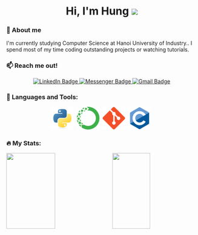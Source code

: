 <h1 align="center">
  Hi, I'm Hung
  <img src="https://media.giphy.com/media/hvRJCLFzcasrR4ia7z/giphy.gif" width="30px"/>
</h1>

### 🐳 About me
I'm currently studying Computer Science at Hanoi University of Industry.. I spend most of my time coding outstanding projects or watching tutorials.

### :mailbox: Reach me out!
<div id="badges" align="center">
  <a href="https://www.linkedin.com/in/hung-manh">
    <img src="https://img.shields.io/badge/LinkedIn-blue?style=for-the-badge&logo=linkedin&logoColor=white" alt="LinkedIn Badge"/>
  </a>
  <a href="https://www.messenger.com/t/hungmanh.hmh">
    <img src="https://img.shields.io/badge/Messenger-00B2FF?style=for-the-badge&logo=messenger&logoColor=white" alt="Messenger Badge"/>
  </a>
  <a href="https://www.messenger.com/t/hungmanh.hmh">
    <img src="https://img.shields.io/badge/Gmail-c0392b?style=for-the-badge&labelColor=c0392b&logo=gmail&logoColor=white" alt="Gmail Badge"/>
  </a>
 <!-- <a href="https://www.youtube.com/channel/UCYgG-bmk92OhYsP20TS0MbQ">
    <img src="https://img.shields.io/badge/YouTube-red?style=for-the-badge&logo=youtube&logoColor=white" alt="Youtube Badge"/>
  </a>-->
</div>


### 🧰 Languages and Tools:
<div align="center">
  <img src="https://github.com/devicons/devicon/blob/master/icons/python/python-original.svg"  title="Python" alt="Python" width="60" height="60"/>&nbsp;   
  <img src="https://github.com/devicons/devicon/blob/master/icons/anaconda/anaconda-original.svg"  title="anaconda" alt="anaconda" width="60" height="60"/>&nbsp;
  <img src="https://github.com/devicons/devicon/blob/master/icons/git/git-original.svg" title="Git" alt="Git" width="60" height="60"/>&nbsp;
  <img src="https://github.com/devicons/devicon/blob/master/icons/c/c-original.svg"  title="C" alt="C" width="60" height="60"/>&nbsp;   
</div>

### 🔥 My Stats:
<img height=200 align="left" width="50.5%" src="https://github-readme-stats.vercel.app/api?username=hung-manh&theme=radical&layout=compact&show_icons=true&hide_border=true"/>

<img height=200 align="right" width="44.5%" src="https://github-readme-stats.vercel.app/api/top-langs?username=hung-manh&theme=radical&layout=compact&langs_count=8&hide_border=true"/>


<!--<a href="https://github.com/hung-manh/github-readme-stats">
  <img align="center" src="https://github-readme-stats.vercel.app/api/pin/?username=hung-manh&repo=Vietnam-Stock-Market-Insights" />
</a>
<a href="https://github.com/hung-manh/convoychat">
  <img align="center" src="https://github-readme-stats.vercel.app/api/pin/?username=hung-manh&repo=convoychat" />
</a>  -->
